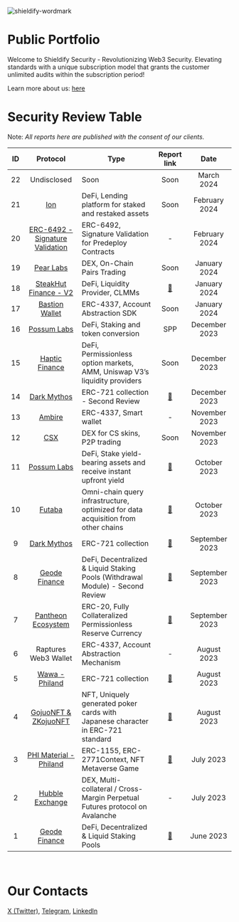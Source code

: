 ![shieldify-wordmark](https://github.com/shieldify-security/audits-portfolio/assets/133656516/dd670172-77be-4486-b9a4-d05437b3015a)

# Public Portfolio

Welcome to Shieldify Security - Revolutionizing Web3 Security. Elevating standards with a unique subscription model that grants the customer unlimited audits within the subscription period!

Learn more about us: [here](https://shieldify.org/)

# Security Review Table

Note: _All reports here are published with the consent of our clients._

| ID  |                                  Protocol                                  | Type                                                                              |                     Report link                      |      Date      |
| :-: | :------------------------------------------------------------------------: | --------------------------------------------------------------------------------- | :--------------------------------------------------: | :------------: |
| 22  |                                Undisclosed                                 | Soon                                                                              |                         Soon                         |   March 2024   |
| 21  |                       [Ion](https://ionprotocol.io/)                       | DeFi, Lending platform for staked and restaked assets                             |                         Soon                         | February 2024  |
| 20  | [ERC-6492 - Signature Validation](https://eips.ethereum.org/EIPS/eip-6492) | ERC-6492, Signature Validation for Predeploy Contracts                            |                          -                           | February 2024  |
| 19  |                   [Pear Labs](https://www.pear.garden/)                    | DEX, On-Chain Pairs Trading                                                       |                         Soon                         |  January 2024  |
| 18  |           [SteakHut Finance - V2](https://www.steakhut.finance/)           | DeFi, Liquidity Provider, CLMMs                                                   |      [📄](reports/SteakHut-Security-Review.pdf)      |  January 2024  |
| 17  |                [Bastion Wallet](https://bastionwallet.io/)                 | ERC-4337, Account Abstraction SDK                                                 |                         Soon                         |  January 2024  |
| 16  |                 [Possum Labs](https://www.possumlabs.io/)                  | DeFi, Staking and token conversion                                                |                         SPP                          | December 2023  |
| 15  |                 [Haptic Finance](https://haptic.finance/)                  | DeFi, Permissionless option markets, AMM, Uniswap V3’s liquidity providers        |                         Soon                         | December 2023  |
| 14  |                  [Dark Mythos](https://dark-mythos.com/)                   | ERC-721 collection - Second Review                                                | [📄](reports/DarkMythos-Second-Security-Review.pdf)  | December 2023  |
| 13  |                     [Ambire](https://www.ambire.com/)                      | ERC-4337, Smart wallet                                                            |                          -                           | November 2023  |
| 12  |                        [CSX](https://stage.csx.gg/)                        | DEX for CS skins, P2P trading                                                     |                         Soon                         | November 2023  |
| 11  |                 [Possum Labs](https://www.possumlabs.io/)                  | DeFi, Stake yield-bearing assets and receive instant upfront yield                |     [📄](reports/PossumLabs-Security-Review.pdf)     |  October 2023  |
| 10  |                       [Futaba](https://futaba.dev/)                        | Omni-chain query infrastructure, optimized for data acquisition from other chains |       [📄](reports/Futaba-Security-Review.pdf)       |  October 2023  |
|  9  |                  [Dark Mythos](https://dark-mythos.com/)                   | ERC-721 collection                                                                |     [📄](reports/DarkMythos-Security-Review.pdf)     | September 2023 |
|  8  |                   [Geode Finance](https://www.geode.fi/)                   | DeFi, Decentralized & Liquid Staking Pools (Withdrawal Module) - Second Review    |  [📄](reports/GeodeFinance-WM-Security-Review.pdf)   | September 2023 |
|  7  |   [Pantheon Ecosystem](https://pantheon-ecosystem.gitbook.io/pantheon/)    | ERC-20, Fully Collateralized Permissionless Reserve Currency                      | [📄](reports/PantheonEcosystem-Security-Review.pdf)  | September 2023 |
|  6  |                            Raptures Web3 Wallet                            | ERC-4337, Account Abstraction Mechanism                                           |                          -                           |  August 2023   |
|  5  |                [Wawa - Philand](https://wawa.philand.xyz/)                 | ERC-721 collection                                                                |        [📄](reports/Wawa-Security-Review.pdf)        |  August 2023   |
|  4  |                [GojuoNFT & ZKojuoNFT](https://gojuonft.io/)                | NFT, Uniquely generated poker cards with Japanese character in ERC-721 standard   | [📄](reports/GojuoNFT-ZKojuoNFT-Security-Review.pdf) |  August 2023   |
|  3  |               [PHI Material - Philand](https://philand.xyz/)               | ERC-1155, ERC-2771Context, NFT Metaverse Game                                     |    [📄](reports/PHIMaterial-Security-Review.pdf)     |   July 2023    |
|  2  |                [Hubble Exchange](https://hubble.exchange/)                 | DEX, Multi-collateral / Cross-Margin Perpetual Futures protocol on Avalanche      |                          -                           |   July 2023    |
|  1  |                   [Geode Finance](https://www.geode.fi/)                   | DeFi, Decentralized & Liquid Staking Pools                                        |    [📄](reports/GeodeFinance-Security-Review.pdf)    |   June 2023    |

<br>

# Our Contacts

[X (Twitter)](https://twitter.com/ShieldifySec),
[Telegram](https://telegram.me/researcherShieldify),
[LinkedIn](https://www.linkedin.com/company/shieldify-security/)
